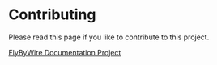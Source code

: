 # Contributing

Please read this page if you like to contribute to this project.

[FlyByWire Documentation Project](https://docs.flybywiresim.com//dev-corner/development-projects/documentation/)
